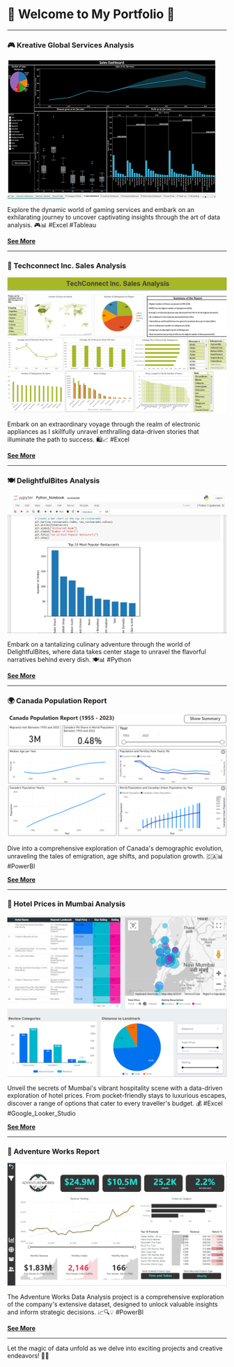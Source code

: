 # 🌟 Welcome to My Portfolio 🌟

---

<!-- Favicon -->
<link rel="icon" href="/images/Website_logo.jpeg" type="image/x-icon">

### 🎮 Kreative Global Services Analysis 

[![Kreative Global Services Thumbnail](images/CGS/Thumbnail1.png)](/Pages/KGS_analysis)

 Explore the dynamic world of gaming services and embark on an exhilarating journey to uncover captivating insights through the art of data analysis. 🎮📊 #Excel #Tableau

[**See More**](/Pages/KGS_analysis)

---

### 💼 Techconnect Inc. Sales Analysis

[![Techconnect Inc. Sales Analysis Thumbnail](images/TCS/Techconnect_thumbnail.png)](/Pages/Techconnect_Sales_Analysis)

 Embark on an extraordinary voyage through the realm of electronic appliances as I skillfully unravel enthralling data-driven stories that illuminate the path to success. 🛍️📈 #Excel

[**See More**](/Pages/Techconnect_Sales_Analysis)

---

### 🍽️ DelightfulBites Analysis

[![DelightfulBites Analysis Thumbnail](images/DB/DelightfulBites_Thumbnail.png)](/Pages/DelightfulBites_Analysis)

 Embark on a tantalizing culinary adventure through the world of DelightfulBites, where data takes center stage to unravel the flavorful narratives behind every dish. 🍽️📊 #Python

[**See More**](/Pages/DelightfulBites_Analysis)

---

### 🌍 Canada Population Report

[![Canada Population Report Thumbnail](images/CA_Population_Report/Canada_Population_Banner.png)](/Pages/CA_Population_Report)

 Dive into a comprehensive exploration of Canada's demographic evolution, unraveling the tales of emigration, age shifts, and population growth. 🇨🇦📊 #PowerBI

[**See More**](/Pages/CA_Population_Report)

---

### 🏨 Hotel Prices in Mumbai Analysis 

[![Hotel Prices in Mumbai](/images/HotelPrices/Google%20looker%20Cover.png)](/Pages/HotelPrices)

Unveil the secrets of Mumbai's vibrant hospitality scene with a data-driven exploration of hotel prices. From pocket-friendly stays to luxurious escapes, discover a range of options that cater to every traveller's budget. 💰 #Excel #Google_Looker_Studio

[**See More**](/Pages/HotelPrices)

---

### 🚀 Adventure Works Report

[![Adventure Works Report](/images/Adventure_Works_Report/AdventureWorks_Exec_Report.png)](/Pages/Adventure_Works_Report)

The Adventure Works Data Analysis project is a comprehensive exploration of the company's extensive dataset, designed to unlock valuable insights and inform strategic decisions. 📈🔍💡 #PowerBI

[**See More**](/Pages/Adventure_Works_Report)

---

Let the magic of data unfold as we delve into exciting projects and creative endeavors! 🚀🌌

